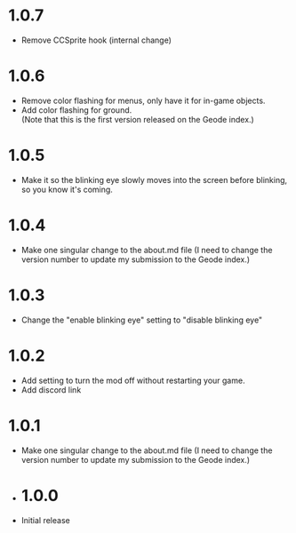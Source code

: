 # 1.0.7
- Remove CCSprite hook (internal change)

# 1.0.6
- Remove color flashing for menus, only have it for in-game objects.
- Add color flashing for ground.  
(Note that this is the first version released on the Geode index.)

# 1.0.5
- Make it so the blinking eye slowly moves into the screen before blinking, so you know it's coming.  

# 1.0.4
- Make one singular change to the about.md file (I need to change the version number to update my submission to the Geode index.)

# 1.0.3
- Change the "enable blinking eye" setting to "disable blinking eye"

# 1.0.2
- Add setting to turn the mod off without restarting your game.
- Add discord link

# 1.0.1
- Make one singular change to the about.md file (I need to change the version number to update my submission to the Geode index.)

- # 1.0.0
- Initial release